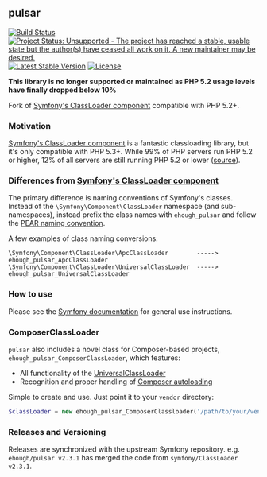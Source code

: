 ## pulsar

[![Build Status](https://secure.travis-ci.org/ehough/pulsar.png)](http://travis-ci.org/ehough/pulsar)
[![Project Status: Unsupported - The project has reached a stable, usable state but the author(s) have ceased all work on it. A new maintainer may be desired.](http://www.repostatus.org/badges/latest/unsupported.svg)](http://www.repostatus.org/#unsupported)
[![Latest Stable Version](https://poser.pugx.org/ehough/pulsar/v/stable)](https://packagist.org/packages/ehough/pulsar)
[![License](https://poser.pugx.org/ehough/pulsar/license)](https://packagist.org/packages/ehough/pulsar)

**This library is no longer supported or maintained as PHP 5.2 usage levels have finally dropped below 10%**

Fork of [Symfony's ClassLoader component](https://github.com/symfony/ClassLoader) compatible with PHP 5.2+.

### Motivation

[Symfony's ClassLoader component](https://github.com/symfony/ClassLoader) is a fantastic classloading library,
but it's only compatible with PHP 5.3+. While 99% of PHP servers run PHP 5.2 or higher,
12% of all servers are still running PHP 5.2 or lower ([source](http://w3techs.com/technologies/details/pl-php/5/all)).

### Differences from [Symfony's ClassLoader component](https://github.com/symfony/ClassLoader)

The primary difference is naming conventions of Symfony's classes. Instead of the `\Symfony\Component\ClassLoader` namespace
(and sub-namespaces), instead prefix the class names with `ehough_pulsar` and follow the [PEAR
naming convention](http://pear.php.net/manual/en/standards.php).

A few examples of class naming conversions:

    \Symfony\Component\ClassLoader\ApcClassLoader        ----->    ehough_pulsar_ApcClassLoader
    \Symfony\Component\ClassLoader\UniversalClassLoader  ----->    ehough_pulsar_UniversalClassLoader

### How to use

Please see the [Symfony documentation](https://github.com/symfony/ClassLoader) for general use instructions.

### ComposerClassLoader

`pulsar` also includes a novel class for Composer-based projects, `ehough_pulsar_ComposerClassLoader`, which features:

* All functionality of the [UniversalClassLoader](https://github.com/symfony/ClassLoader/blob/master/UniversalClassLoader.php)
* Recognition and proper handling of [Composer autoloading](http://getcomposer.org/doc/01-basic-usage.md#autoloading)

Simple to create and use. Just point it to your `vendor` directory:

```php
$classLoader = new ehough_pulsar_ComposerClassloader('/path/to/your/vendor/directory');
```

### Releases and Versioning

Releases are synchronized with the upstream Symfony repository. e.g. `ehough/pulsar v2.3.1` has merged the code
from `symfony/ClassLoader v2.3.1`.
